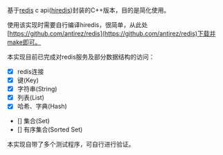 
基于[redis](https://github.com/antirez/redis) c api([hiredis](https://github.com/redis/hiredis))封装的C++版本，目的是简化使用。

使用该实现时需要自行编译hiredis，很简单，从此处[https://github.com/antirez/redis](https://github.com/antirez/redis)下载并make即可。

本实现目前已完成对redis服务及部分数据结构的访问：
	
- [x] redis连接
- [x] 键(Key)
- [x] 字符串(String)
- [x] 列表(List)
- [x] 哈希、字典(Hash)
- [] 集合(Set)
- [] 有序集合(Sorted Set)

本实现自带了多个测试程序，可自行进行验证。